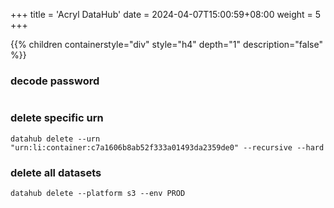 +++
title = 'Acryl DataHub'
date = 2024-04-07T15:00:59+08:00
weight = 5
+++


{{% children containerstyle="div" style="h4" depth="1" description="false" %}}

### decode password
```shell

```

### delete specific urn
```shell
datahub delete --urn "urn:li:container:c7a1606b8ab52f333a01493da2359de0" --recursive --hard
```

### delete all datasets
```shell
datahub delete --platform s3 --env PROD
```